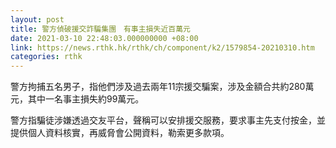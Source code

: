 ```yaml
---
layout: post
title: 警方偵破援交詐騙集團　有事主損失近百萬元
date: 2021-03-10 22:48:03.000000000 +08:00
link: https://news.rthk.hk/rthk/ch/component/k2/1579854-20210310.htm
categories: rthk
---
```


警方拘捕五名男子，指他們涉及過去兩年11宗援交騙案，涉及金額合共約280萬元，其中一名事主損失約99萬元。

警方指騙徒涉嫌透過交友平台，聲稱可以安排援交服務，要求事主先支付按金，並提供個人資料核實，再威脅會公開資料，勒索更多款項。
